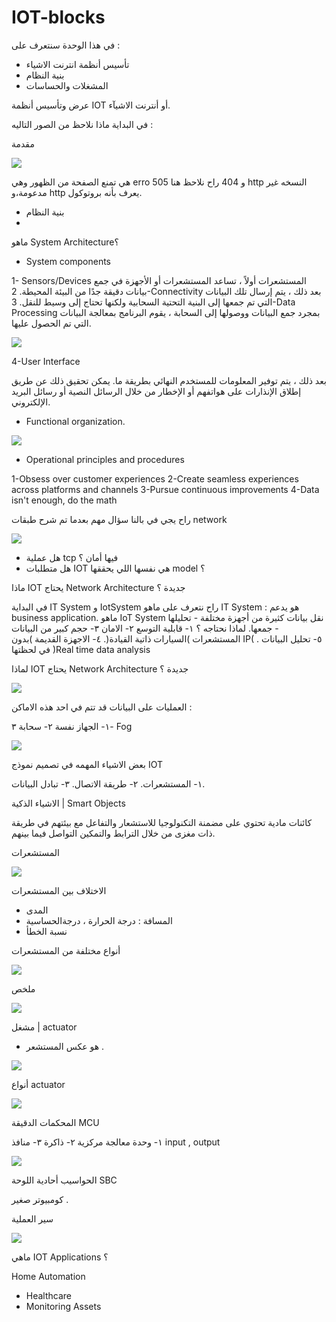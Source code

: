 # IOT-blocks
في هذا الوحدة سنتعرف على : 
- تأسيس أنظمة انترنت الاشياء 
- بنية النظام 
- المشغلات والحساسات 





عرض وتأسيس أنظمة IOT أو أنترنت الاشيآء. 


في البداية ماذا نلاحظ من الصور التاليه : 


مقدمة 


![](https://paper-attachments.dropbox.com/s_6F348AC67C0FECF596E6E1CB71AE139BE7EAE5F35281837A29764FC5438B94A2_1641648040755_++--++...png)


هي تمنع الصفحة من الظهور وهي erro 505 و 404 راح نلاحظ هنا http النسخه غير مدعومة،و http يعرف بأنه بروتوكول. 


- بنية النظام 
- 

ماهو System Architecture؟ 

- System components 

1- Sensors/Devices
المستشعرات 
أولاً ، تساعد المستشعرات أو الأجهزة في جمع بيانات دقيقة جدًا من البيئة المحيطة.
2-Connectivity
بعد ذلك ، يتم إرسال تلك البيانات التي تم جمعها إلى البنية التحتية السحابية ولكنها تحتاج إلى وسيط للنقل.
3-Data Processing
بمجرد جمع البيانات ووصولها إلى السحابة ، يقوم البرنامج بمعالجة البيانات التي تم الحصول عليها.

![](https://paper-attachments.dropbox.com/s_6F348AC67C0FECF596E6E1CB71AE139BE7EAE5F35281837A29764FC5438B94A2_1641649632334_++--++...png)


4-User Interface

بعد ذلك ، يتم توفير المعلومات للمستخدم النهائي بطريقة ما. يمكن تحقيق ذلك عن طريق إطلاق الإنذارات على هواتفهم أو الإخطار من خلال الرسائل النصية أو رسائل البريد الإلكتروني.



- Functional organization.


![](https://paper-attachments.dropbox.com/s_6F348AC67C0FECF596E6E1CB71AE139BE7EAE5F35281837A29764FC5438B94A2_1641650536334_++--++...png)

- Operational principles and procedures 

1-Obsess over customer experiences
2-Create seamless experiences across platforms and channels
3-Pursue continuous improvements
4-Data isn't enough, do the math

راح يجي في بالنا سؤال مهم بعدما تم شرح طبقات network 

![](https://paper-attachments.dropbox.com/s_6F348AC67C0FECF596E6E1CB71AE139BE7EAE5F35281837A29764FC5438B94A2_1641648812604_++--++...png)

- هل عملية tcp فيها أمان ؟ 
- هل متطلبات IOT هي نفسها اللي يحققها model ؟

ماذا IOT يحتاج Network Architecture جديدة ؟

في البداية IT System و IotSystem  راح نتعرف على ماهو IT System : هو يدعم business application.
ماهو IoT System نقل بيانات كثيرة من أجهزة مختلفة - تحليلها - جمعها.
لماذا نحتاجه ؟ 
١- قابلية التوسع 
٢- الامان 
٣- حجم كبير من البيانات المستشعرات )السيارات ذاتية القيادة(.
٤- الاجهزة القديمة )بدون IP( . ٥- تحليل البيانات في لحظتها )Real time data analysis 

لماذا IOT يحتاج Network Architecture جديدة ؟ 


![](https://paper-attachments.dropbox.com/s_6F348AC67C0FECF596E6E1CB71AE139BE7EAE5F35281837A29764FC5438B94A2_1641651176206_++--++...png)


العمليات على البيانات قد تتم في احد هذه الاماكن :

١- الجهاز نفسة 
٢- سحابة 
٣- Fog


![](https://paper-attachments.dropbox.com/s_6F348AC67C0FECF596E6E1CB71AE139BE7EAE5F35281837A29764FC5438B94A2_1641651282812_++--++...png)


بعض الاشياء المهمه في تصميم نموذج IOT

١- المستشعرات.
٢- طريقة الاتصال.
٣- تبادل البيانات.






الاشياء الذكية | Smart Objects

كائنات مادية تحتوي على مضمنة التكنولوجيا للاستشعار والتفاعل مع بيئتهم في طريقة ذات مغزى من خلال الترابط والتمكين التواصل فيما بينهم.     

المستشعرات 


![](https://paper-attachments.dropbox.com/s_6F348AC67C0FECF596E6E1CB71AE139BE7EAE5F35281837A29764FC5438B94A2_1641651690398_++--++...png)


الاختلاف بين المستشعرات 


- المدى 
- المسافة : درجة الحرارة ، درجةالحساسية
- نسبة الخطأ

أنواع مختلفة من المستشعرات 


![](https://paper-attachments.dropbox.com/s_6F348AC67C0FECF596E6E1CB71AE139BE7EAE5F35281837A29764FC5438B94A2_1641651954235_++--++...png)


ملخص 


![](https://paper-attachments.dropbox.com/s_6F348AC67C0FECF596E6E1CB71AE139BE7EAE5F35281837A29764FC5438B94A2_1641652019255_++--++...png)



مشغل | actuator

- هو عكس المستشعر .


![](https://paper-attachments.dropbox.com/s_6F348AC67C0FECF596E6E1CB71AE139BE7EAE5F35281837A29764FC5438B94A2_1641652111351_++--++...png)


أنواع actuator 


![](https://paper-attachments.dropbox.com/s_6F348AC67C0FECF596E6E1CB71AE139BE7EAE5F35281837A29764FC5438B94A2_1641652196441_++--++...png)


المحكمات الدقيقة MCU 

١- وحدة معالجة مركزية
 ٢- ذاكرة 
 ٣- منافذ input , output
 

![](https://paper-attachments.dropbox.com/s_6F348AC67C0FECF596E6E1CB71AE139BE7EAE5F35281837A29764FC5438B94A2_1641652299714_++--++...png)


الحواسيب أحادية اللوحة SBC 

كومبيوتر صغير . 

سير العملية 


![](https://paper-attachments.dropbox.com/s_6F348AC67C0FECF596E6E1CB71AE139BE7EAE5F35281837A29764FC5438B94A2_1641652380755_++--++...png)



ماهي IOT Applications ؟ 

Home Automation 
- Healthcare 
- Monitoring Assets 
